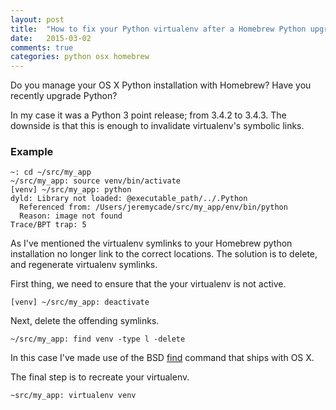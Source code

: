 ```yaml
---
layout: post
title:  "How to fix your Python virtualenv after a Homebrew Python upgrade"
date:   2015-03-02
comments: true
categories: python osx homebrew
---
```


Do you manage your OS X Python installation with Homebrew? Have you recently upgrade Python? 

In my case it was a Python 3 point release; from 3.4.2 to 3.4.3. The downside is that this is enough to invalidate virtualenv's symbolic links.

### Example

    ~: cd ~/src/my_app
    ~/src/my_app: source venv/bin/activate
    [venv] ~/src/my_app: python
    dyld: Library not loaded: @executable_path/../.Python
      Referenced from: /Users/jeremycade/src/my_app/env/bin/python
      Reason: image not found
    Trace/BPT trap: 5

As I've mentioned the virtualenv symlinks to your Homebrew python installation no longer link to the correct locations. The solution is to delete, and regenerate virtualenv symlinks.

First thing, we need to ensure that the your virtualenv is not active.

    [venv] ~/src/my_app: deactivate

Next, delete the offending symlinks. 

    ~/src/my_app: find venv -type l -delete

In this case I've made use of the BSD [find](http://www.openbsd.org/cgi-bin/man.cgi/OpenBSD-current/man1/find.1?query=find) command that ships with OS X.

The final step is to recreate your virtualenv. 

    ~src/my_app: virtualenv venv

